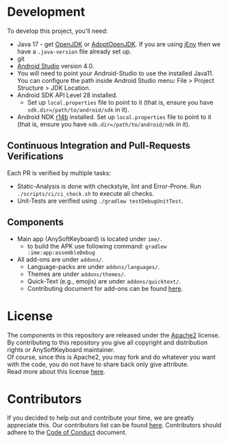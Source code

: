# Development

To develop this project, you'll need:
 * Java 17 - get [OpenJDK](https://jdk.java.net/archive/) or [AdoptOpenJDK](https://adoptopenjdk.net/releases.html?variant=openjdk11&jvmVariant=hotspot). If you are using [jEnv](https://www.jenv.be/) then we have a `.java-version` file already set up.
 * git
 * [Android Studio](https://developer.android.com/studio/install) version 4.0.
 * You will need to point your Android-Studio to use the installed Java11. You can configure the path inside Android Studio menu: File > Project Structure > JDK Location.
 * Android SDK API Level 28 installed.
    * Set up `local.properties` file to point to it (that is, ensure you have `sdk.dir=/path/to/android/sdk` in it).
 * Android NDK [r14b](https://developer.android.com/ndk/downloads/older_releases.html) installed.
    Set up `local.properties` file to point to it (that is, ensure you have `ndk.dir=/path/to/android/ndk` in it).

## Continuous Integration and Pull-Requests Verifications
Each PR is verified by multiple tasks:
 * Static-Analysis is done with checkstyle, lint and Error-Prone. Run `./scripts/ci/ci_check.sh` to execute all checks.
 * Unit-Tests are verified using `./gradlew testDebugUnitTest`. 

## Components
* Main app (AnySoftKeyboard) is located under `ime/`.
    * to build the APK use following command: `gradlew :ime:app:assembleDebug`
* All add-ons are under `addons/`.
    * Language-packs are under `addons/languages/`.
    * Themes are under `addons/themes/`.
    * Quick-Text (e.g., emojis) are under `addons/quicktext/`.
    * Contributing document for add-ons can be found [here](addons/CONTRIBUTING.md).

# License
The components in this repository are released under the [Apache2](https://www.apache.org/licenses/LICENSE-2.0) license.
By contributing to this repository you give all copyright and distribution rights or AnySoftKeyboard maintainer.<br/>
Of course, since this is Apache2, you may fork and do whatever you want with the code, you do not have to share back only give attribute.<br/>
Read more about this license [here](https://tldrlegal.com/license/apache-license-2.0-(apache-2.0)).

# Contributors
If you decided to help out and contribute your time, we are greatly appreciate this.
Our contributors list can be found [here](CONTRIBUTORS.md).
Contributors should adhere to the [Code of Conduct](CODE_OF_CONDUCT.md) document.
